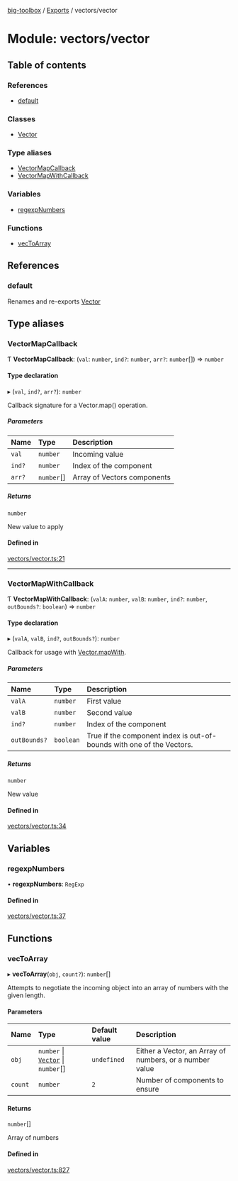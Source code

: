 [big-toolbox](../README.md) / [Exports](../modules.md) / vectors/vector

# Module: vectors/vector

## Table of contents

### References

- [default](vectors_vector.md#default)

### Classes

- [Vector](../classes/vectors_vector.Vector.md)

### Type aliases

- [VectorMapCallback](vectors_vector.md#vectormapcallback)
- [VectorMapWithCallback](vectors_vector.md#vectormapwithcallback)

### Variables

- [regexpNumbers](vectors_vector.md#regexpnumbers)

### Functions

- [vecToArray](vectors_vector.md#vectoarray)

## References

### default

Renames and re-exports [Vector](../classes/vectors_vector.Vector.md)

## Type aliases

### VectorMapCallback

Ƭ **VectorMapCallback**: (`val`: `number`, `ind?`: `number`, `arr?`: `number`[]) => `number`

#### Type declaration

▸ (`val`, `ind?`, `arr?`): `number`

Callback signature for a Vector.map() operation.

##### Parameters

| Name | Type | Description |
| :------ | :------ | :------ |
| `val` | `number` | Incoming value |
| `ind?` | `number` | Index of the component |
| `arr?` | `number`[] | Array of Vectors components |

##### Returns

`number`

New value to apply

#### Defined in

[vectors/vector.ts:21](https://github.com/chris-pikul/ts-toolbox/blob/4caef08/src/vectors/vector.ts#L21)

___

### VectorMapWithCallback

Ƭ **VectorMapWithCallback**: (`valA`: `number`, `valB`: `number`, `ind?`: `number`, `outBounds?`: `boolean`) => `number`

#### Type declaration

▸ (`valA`, `valB`, `ind?`, `outBounds?`): `number`

Callback for usage with [Vector.mapWith](../classes/vectors_vector.Vector.md#mapwith).

##### Parameters

| Name | Type | Description |
| :------ | :------ | :------ |
| `valA` | `number` | First value |
| `valB` | `number` | Second value |
| `ind?` | `number` | Index of the component |
| `outBounds?` | `boolean` | True if the component index is out-of-bounds with one of the Vectors. |

##### Returns

`number`

New value

#### Defined in

[vectors/vector.ts:34](https://github.com/chris-pikul/ts-toolbox/blob/4caef08/src/vectors/vector.ts#L34)

## Variables

### regexpNumbers

• **regexpNumbers**: `RegExp`

#### Defined in

[vectors/vector.ts:37](https://github.com/chris-pikul/ts-toolbox/blob/4caef08/src/vectors/vector.ts#L37)

## Functions

### vecToArray

▸ **vecToArray**(`obj`, `count?`): `number`[]

Attempts to negotiate the incoming object into an array of numbers with the
given length.

#### Parameters

| Name | Type | Default value | Description |
| :------ | :------ | :------ | :------ |
| `obj` | `number` \| [`Vector`](../classes/vectors_vector.Vector.md) \| `number`[] | `undefined` | Either a Vector, an Array of numbers, or a number value |
| `count` | `number` | `2` | Number of components to ensure |

#### Returns

`number`[]

Array of numbers

#### Defined in

[vectors/vector.ts:827](https://github.com/chris-pikul/ts-toolbox/blob/4caef08/src/vectors/vector.ts#L827)
